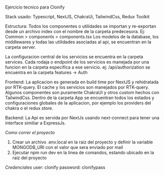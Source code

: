 Ejercicio tecnico para Clonify

Stack usado: Typescript, NextJS, ChakraUi, TailwindCss, Redux Toolkit

Estructura: Todos los componentes o utilidades se importan y re-exportan desde un archivo index con el nombre de la carpeta predecesora. Ej: Common > components > components.tsx
Los modelos de la database, los middlewares y todas las utilidades asociadas al api, se encuentran en la carpeta server.

La configuracion central de los servicios se encuentra en la carpeta services. Cada rodaja o endpoint de los servicios es manejada por una funcion en la carpeta especifica a ese servicio. ej: /api/authorization se encuentra en la carpeta features -> Auth 

Frontend:  La aplicacion es generada en build time por NextJS y rehidratada por RTK-query. El cache y los servicios son manejados por RTK-query. Algunos componentes son puramente ChakraUI y otros custom hechos con TailwindCss.
Dentro de la carpeta App se encuentran todos los estados y configuraciones globales de la aplicacion, por ejemplo los providers del chakra o el redux store.

Backend: La Api es servida por NextJs usando next-connect para tener una interface similiar a ExpressJs.

*Como correr el proyecto*
1) Crear un archivo .env.local en la raiz del proyecto y definir la variable MONGODB_URI con el valor que sera enviado por mail
2) Ejecutar npm run dev en la linea de comandos, estando ubicado en la raiz del proyecto 

*Credenciales*
user: clonify
password: clonifypass




